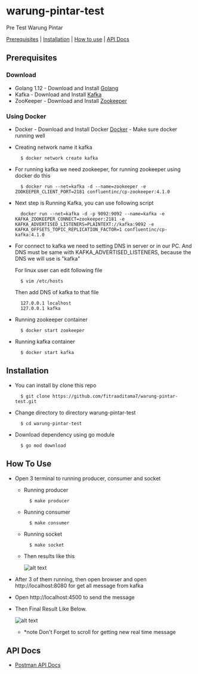 # warung-pintar-test
Pre Test Warung Pintar


[Prerequisites](#prerequisites) |
[Installation](#installation) |
[How to use](#how-to-use) |
[API Docs](#api-docs)

## Prerequisites
### Download
- Golang 1.12 - Download and Install [Golang](https://golang.org/dl/)
- Kafka - Download and Install [Kafka](https://kafka.apache.org/quickstart)
- ZooKeeper - Download and Install [Zookeeper](https://zookeeper.apache.org/releases.html/)

### Using Docker
- Docker - Download and Install Docker [Docker](https://docs.docker.com/install/linux/docker-ce/ubuntu/) - Make sure docker running well
- Creating network name it kafka

  ```
    $ docker network create kafka
  ```
- For running kafka we need zookeeper, for running zookeeper using docker do this

  ```
    $ docker run --net=kafka -d --name=zookeeper -e ZOOKEEPER_CLIENT_PORT=2181 confluentinc/cp-zookeeper:4.1.0
  ```
- Next step is Running Kafka, you can use following script

  ```
    docker run --net=kafka -d -p 9092:9092 --name=kafka -e KAFKA_ZOOKEEPER_CONNECT=zookeeper:2181 -e KAFKA_ADVERTISED_LISTENERS=PLAINTEXT://kafka:9092 -e KAFKA_OFFSETS_TOPIC_REPLICATION_FACTOR=1 confluentinc/cp-kafka:4.1.0
  ```
- For connect to kafka we need to setting DNS in server or in our PC. And DNS must be same with KAFKA_ADVERTISED_LISTENERS, because the DNS we will use is "kafka"

  For linux user can edit following file
  
  ```
    $ vim /etc/hosts
  ```
  
  Then add DNS of kafka to that file
  
  ```
    127.0.0.1 localhost
    127.0.0.1 kafka
  ```
- Running zookeeper container

  ```
    $ docker start zookeeper
  ```
- Running kafka container
  ```
    $ docker start kafka
  ```
## Installation
- You can install by clone this repo
  ```
    $ git clone https://github.com/fitraaditama7/warung-pintar-test.git
  ```
- Change directory to directory warung-pintar-test
  ```
    $ cd warung-pintar-test
  ```
- Download dependency using go module
  ```
    $ go mod download
  ```
## How To Use
- Open 3 terminal to running producer, consumer and socket
  - Running producer
    ```
      $ make producer
    ```
  - Running consumer
    ```
      $ make consumer
    ```
  - Running socket
    ```
      $ make socket
    ```
  - Then results like this
  
    ![alt text](https://raw.githubusercontent.com/fitraaditama7/warung-pintar-test/master/pertama.gif)
- After 3 of them running, then open browser and open http://localhost:8080 for get all message from kafka
- Open http://localhost:4500 to send the message
- Then Final Result Like Below.

    ![alt text](https://raw.githubusercontent.com/fitraaditama7/warung-pintar-test/master/kedua.gif)

    -  *note Don't Forget to scroll for getting new real time message
## API Docs
- [Postman API Docs](https://documenter.getpostman.com/view/6178102/SW7gTk1d?version=latest)
